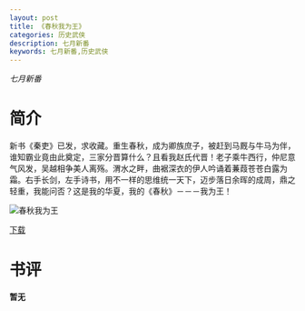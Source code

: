 ```yaml
---
layout: post
title: 《春秋我为王》
categories: 历史武侠
description: 七月新番
keywords: 七月新番,历史武侠
---
```

*七月新番*
# 简介
新书《秦吏》已发，求收藏。重生春秋，成为卿族庶子，被赶到马厩与牛马为伴，谁知霸业竟由此奠定，三家分晋算什么？且看我赵氏代晋！老子乘牛西行，仲尼意气风发，吴越相争美人离殇。渭水之畔，曲裾深衣的伊人吟诵着蒹葭苍苍白露为霜。右手长剑，左手诗书，用不一样的思维统一天下，迈步落日余晖的成周，鼎之轻重，我能问否？这是我的华夏，我的《春秋》－－－我为王！

![春秋我为王](https://cdn.jsdelivr.net/gh/YYbooks0/yybooks0img@master/bookscover2/春秋我为王.6rukoda8h840.jpg)

[下载](https://link.jscdn.cn/1drv/aHR0cHM6Ly8xZHJ2Lm1zL3QvcyFBaGU2R2dNWmVFb2poaDRBYkVTUzI5cVNMdndkP2U9aHNBUlNI.txt)

# 书评
**暂无**